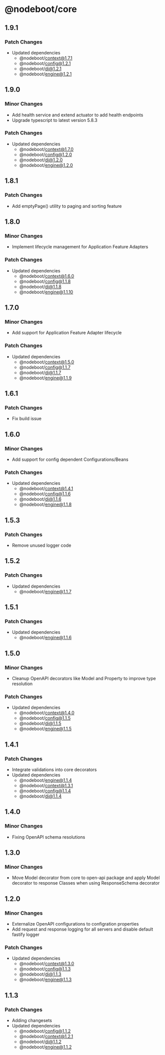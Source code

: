 # @nodeboot/core

## 1.9.1

### Patch Changes

-   Updated dependencies
    -   @nodeboot/context@1.7.1
    -   @nodeboot/config@1.2.1
    -   @nodeboot/di@1.2.1
    -   @nodeboot/engine@1.2.1

## 1.9.0

### Minor Changes

-   Add health service and extend actuator to add health endpoints
-   Upgrade typescript to latest version 5.8.3

### Patch Changes

-   Updated dependencies
    -   @nodeboot/context@1.7.0
    -   @nodeboot/config@1.2.0
    -   @nodeboot/di@1.2.0
    -   @nodeboot/engine@1.2.0

## 1.8.1

### Patch Changes

-   Add emptyPage() utility to paging and sorting feature

## 1.8.0

### Minor Changes

-   Implement lifecycle management for Application Feature Adapters

### Patch Changes

-   Updated dependencies
    -   @nodeboot/context@1.6.0
    -   @nodeboot/config@1.1.8
    -   @nodeboot/di@1.1.8
    -   @nodeboot/engine@1.1.10

## 1.7.0

### Minor Changes

-   Add support for Application Feature Adapter lifecycle

### Patch Changes

-   Updated dependencies
    -   @nodeboot/context@1.5.0
    -   @nodeboot/config@1.1.7
    -   @nodeboot/di@1.1.7
    -   @nodeboot/engine@1.1.9

## 1.6.1

### Patch Changes

-   Fix build issue

## 1.6.0

### Minor Changes

-   Add support for config dependent Configurations/Beans

### Patch Changes

-   Updated dependencies
    -   @nodeboot/context@1.4.1
    -   @nodeboot/config@1.1.6
    -   @nodeboot/di@1.1.6
    -   @nodeboot/engine@1.1.8

## 1.5.3

### Patch Changes

-   Remove unused logger code

## 1.5.2

### Patch Changes

-   Updated dependencies
    -   @nodeboot/engine@1.1.7

## 1.5.1

### Patch Changes

-   Updated dependencies
    -   @nodeboot/engine@1.1.6

## 1.5.0

### Minor Changes

-   Cleanup OpenAPI decorators like Model and Property to improve type resolution

### Patch Changes

-   Updated dependencies
    -   @nodeboot/context@1.4.0
    -   @nodeboot/config@1.1.5
    -   @nodeboot/di@1.1.5
    -   @nodeboot/engine@1.1.5

## 1.4.1

### Patch Changes

-   Integrate validations into core decorators
-   Updated dependencies
    -   @nodeboot/engine@1.1.4
    -   @nodeboot/context@1.3.1
    -   @nodeboot/config@1.1.4
    -   @nodeboot/di@1.1.4

## 1.4.0

### Minor Changes

-   Fixing OpenAPI schema resolutions

## 1.3.0

### Minor Changes

-   Move Model decorator from core to open-api package and apply Model decorator to response Classes when using ResponseSchema decorator

## 1.2.0

### Minor Changes

-   Externalize OpenAPI configurations to configration properties
-   Add request and response logging for all servers and disable default fastify logger

### Patch Changes

-   Updated dependencies
    -   @nodeboot/context@1.3.0
    -   @nodeboot/config@1.1.3
    -   @nodeboot/di@1.1.3
    -   @nodeboot/engine@1.1.3

## 1.1.3

### Patch Changes

-   Adding changesets
-   Updated dependencies
    -   @nodeboot/config@1.1.2
    -   @nodeboot/context@1.2.1
    -   @nodeboot/di@1.1.2
    -   @nodeboot/engine@1.1.2
